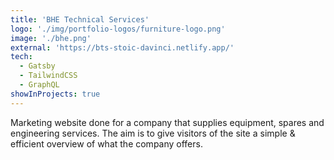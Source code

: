 ```yaml
---
title: 'BHE Technical Services'
logo: './img/portfolio-logos/furniture-logo.png'
image: './bhe.png'
external: 'https://bts-stoic-davinci.netlify.app/'
tech:
  - Gatsby
  - TailwindCSS
  - GraphQL
showInProjects: true
---
```


Marketing website done for a company that supplies equipment, spares and engineering services. The aim is to give visitors of the site a simple & efficient overview of what the company offers.